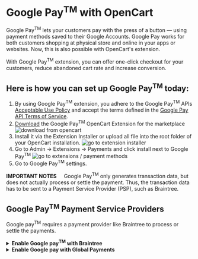 # Google Pay<sup>TM</sup> with OpenCart 

Google Pay<sup>TM</sup> lets your customers pay with the press of a button — using payment methods saved to their Google Accounts. Google Pay works for both customers shopping at physical store and online in your apps or websites. Now, this is also possible with OpenCart's extension.

With Google Pay<sup>TM</sup> extension, you can offer one-click checkout for your customers, reduce abandoned cart rate and increase conversion. 

## Here is how you can set up Google Pay<sup>TM</sup> today:

1. By using Google Pay<sup>TM</sup> extension, you adhere to the Google Pay<sup>TM</sup> APIs [Acceptable Use Policy](https://payments.developers.google.com/terms/aup) and accept the terms defined in the [Google Pay API Terms of Service](https://payments.developers.google.com/terms/sellertos).
2. [Download](https://www.opencart.com/index.php?route=marketplace/download&member_token=vYblOTrYQ1rwGyHBu7dbnkkG6ExRznUL&extension_id=37076) the Google Pay<sup>TM</sup> OpenCart Extension for the marketplace
![download from opencart](http://dl4.joxi.net/drive/2019/07/04/0014/3939/921443/43/36c6bd9427.jpg)
3. Install it via the Extension Installer or upload all file into the root folder of your OpenCart installation.
![go to extension installer](http://joxi.ru/J2bVw0vf0wEP82.jpg)
4. Go to Admin -> Extensions -> Payments and click install next to Google Pay<sup>TM</sup>
![go to extensions / payment methods](http://joxi.net/52azwGouEWNLRA.jpg)
5. Go to Google Pay<sup>TM</sup> settings.

**IMPORTANT NOTES** &nbsp;&nbsp;&nbsp;&nbsp;Google Pay<sup>TM</sup> only generates transaction data, but does not actually process or settle the payment. Thus, the transaction data has to be sent to a Payment Service Provider (PSP), such as Braintree. 

## Google Pay<sup>TM</sup> Payment Service Providers
Google pay<sup>TM</sup> requires a payment provider like Braintree to process or settle the payments.
<details><summary><strong>Enable Google pay<sup>TM</sup> with Braintree</strong></summary>
<p>

Let's see how we can connect Google Pay<sup>TM</sup> with Braintree, one of many supported gateways. 

1. log in to Braintree https://www.braintreegateway.com/login
![Log in to braintree](http://joxi.ru/v29Pg09hZOX7pm.jpg) 
2. Click on the gear icon in the top right corner
![Find gear icon and go to processing](http://joxi.ru/Vrw8kK1S75wZvm.jpg) 
3. Click Processing from the drop-down menu
4. Scroll to the Payment Methods section
![FActivate google pay<sup>TM</sup> for braintree](http://joxi.ru/EA4zlJEuoKnbMm.jpg) 
5. Next to Google Pay<sup>TM</sup>, click the toggle to turn it on
6. In the top menu click API
![Click API in menu and generate new api keys](http://joxi.ru/Vm6xNgpF4XQydA.jpg) 
7. Now generate a New API key and a New Tokenized key 
8. Return to the Admin panel of Google Pay<sup>TM</sup> OpenCart extension and open tab Gateway. 
![Go to OpenCart Google pay<sup>TM</sup> admin panel](http://joxi.ru/gmvvxLkuqQwpem.jpg) 
9. Select Braintree and past the credentials from Braintree API tab accordingly.  
![Click view to see private key ](http://joxi.ru/GrqXRQ3F48wpXA.jpg)
![Copy the credentials to OpenCart admin panel](http://joxi.ru/p279JlzcKD9Oar.jpg)
10. Select Braintree Environment as Production/Live
11. In tab General select Status Enabled and click Save.

That is it. You have successfully setup Google Pay with Braintree for OpenCart. 

![Buy with Google Pay on OpenCart Checkout](http://joxi.ru/52azwGouEWN6RA.jpg) 

Your customer will thank you for simplifying their life as well as securing their credit card information since they don't have to enter their credit card data on the site and google pay only shares the tokenized credit card data.   
</p>
</details>
<details><summary><strong>Enable Google pay with Global Payments</strong></summary>
<p>
Google pay with Global Payments
  
Global payments is a popular payment method used with Google pay. 

1. Register with Global Payments.

New merchants can sign up for Global Payments services by completing the following form:
https://www.globalpaymentsinc.com/en-gb/contact-us/new-customers  

![Create account with Global Payments](http://joxi.net/gmvvxLkuqwlQlm.jpg)

2. Once onboarded, your account manager will securely pass to you your account details:

<strong>Merchant ID (Client ID)</strong>

<strong>Shared Secret</strong>

These are the details you need to get started with Global Payments eCommerce.

3. In order to enable Google Pay on Global Payments eCommerce, simply request this from your account manager.

4. In your OpenCart admin panel go to Google Pay -> Gateways and select Global Payments. Enter the credentials as follows. 

![Copy the credentials to OpenCart admin panel](http://joxi.net/52azwGouENpvlA.jpg)

5. Select Global Payments Environment as Production/Live

6. In tab General select Status Enabled and click Save.


That is it. You have successfully setup Google Pay with Global Payments for OpenCart. 

</p>
</details>
